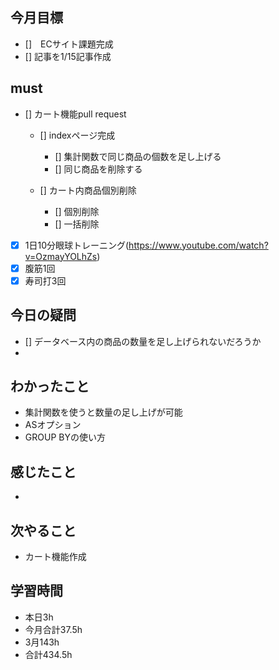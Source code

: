
## 今月目標
- []　ECサイト課題完成
- [] 記事を1/15記事作成


## must
- [] カート機能pull request
  - [] indexページ完成 
    - [] 集計関数で同じ商品の個数を足し上げる
    - [] 同じ商品を削除する
  
  - [] カート内商品個別削除
    - [] 個別削除
    - [] 一括削除
  
  
   
- [x] 1日10分眼球トレーニング(https://www.youtube.com/watch?v=OzmayYOLhZs)
- [x] 腹筋1回
- [x] 寿司打3回

##  今日の疑問
- [] データベース内の商品の数量を足し上げられないだろうか
- 

## わかったこと
- 集計関数を使うと数量の足し上げが可能
- ASオプション
- GROUP BYの使い方

  
## 感じたこと
- 
  
## 次やること
  - カート機能作成

## 学習時間
  - 本日3h
  - 今月合計37.5h
  - 3月143h
  - 合計434.5h
